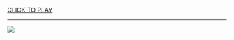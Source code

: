 
<a href="https://premium76.site?title=cooking_games_unblocked&ref=13M">CLICK TO PLAY</a></h3>
<hr>

<a href="https://premium76.site?title=cooking_games_unblocked&ref=13M"><img src="https://clearcache.store/games.png"></a>


